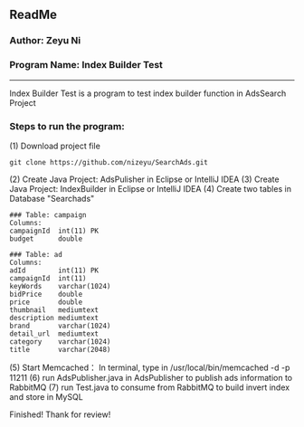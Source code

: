 ## ReadMe
### Author: Zeyu Ni
### Program Name: Index Builder Test

----------
Index Builder Test is a program to test index builder function in AdsSearch Project

### Steps to run the program:
(1) Download project file

    git clone https://github.com/nizeyu/SearchAds.git

(2)   Create Java Project: AdsPulisher in Eclipse or IntelliJ IDEA
(3)   Create Java Project: IndexBuilder in Eclipse or IntelliJ IDEA
(4)   Create two tables in Database "Searchads"

    ### Table: campaign
    Columns:
    campaignId  int(11) PK
    budget      double

	### Table: ad
	Columns:
	adId        int(11) PK
	campaignId  int(11)
	keyWords    varchar(1024)
	bidPrice    double
	price       double
	thumbnail   mediumtext
	description mediumtext
	brand       varchar(1024)
	detail_url  mediumtext
	category    varchar(1024)
	title       varchar(2048)

(5)   Start Memcached： In terminal, type in /usr/local/bin/memcached -d -p 11211
(6)   run AdsPublisher.java in AdsPublisher to publish ads information to RabbitMQ
(7)   run Test.java to consume from RabbitMQ to build invert index and store in MySQL

Finished! Thank for review!
